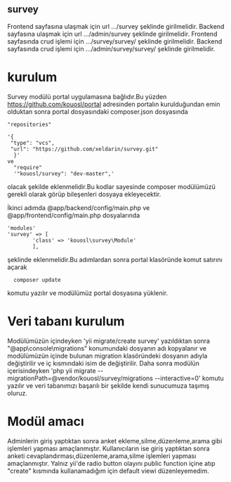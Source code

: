 ## survey
Frontend sayfasına ulaşmak için url   .../survey şeklinde girilmelidir.
Backend sayfasına ulaşmak için url    .../admin/survey şeklinde girilmelidir.
Frontend sayfasında crud işlemi için   .../survey/survey/ şeklinde girilmelidir.
Backend sayfasında crud işlemi için   .../admin/survey/survey/ şeklinde girilmelidir.

# kurulum
Survey modülü portal uygulamasına bağlıdır.Bu yüzden https://github.com/kouosl/portal adresinden portalın kurulduğundan emin olduktan sonra portal dosyasındaki composer.json dosyasında 

    "repositories"
    
    '{
	 "type": "vcs",
	 "url": "https://github.com/xeldarin/survey.git"
	  }'
	ve
	  "require"
	  '"kouosl/survey": "dev-master",'
   
   olacak şekilde eklenmelidir.Bu kodlar sayesinde composer modülümüzü gerekli olarak görüp bileşenleri dosyaya ekleyecektir.
   
   İkinci adımda @app/backend/config/main.php ve @app/frontend/config/main.php dosyalarında
   	
	'modules'
   	'survey' => [
			'class' => 'kouosl\survey\Module'
			],
  şeklinde eklenmelidir.Bu adımlardan sonra portal klasöründe komut satırını açarak 
      
      composer update 
      
   komutu yazılır ve modülümüz portal dosyasına yüklenir. 
# Veri tabanı kurulum
Modülümüzün içindeyken
	'yii migrate/create survey'
yazıldıktan sonra 
	"@app\console\migrations"
konumundaki dosyanın adı kopyalanır ve modülümüzün içinde bulunan migration klasöründeki dosyanın adıyla değiştirilir ve iç kısmındaki isim de değiştirilir.
Daha sonra modülün içerisindeyken
	'php yii migrate --migrationPath=@vendor/kouosl/survey/migrations --interactive=0'
komutu yazılır ve veri tabanımızı başarılı bir şekilde kendi sunucumuza taşımış oluruz.
   
# Modül amacı
   Adminlerin giriş yaptıktan sonra anket ekleme,silme,düzenleme,arama gibi işlemleri yapması amaçlanmıştır.
   Kullanıcıların ise giriş yaptıktan sonra anketi cevaplandırması,düzenleme,arama,silme işlemleri yapması amaçlanmıştır.
   Yalnız yii'de radio button olayını public function içine atıp "create" kısmında kullanamadığım için default viewi düzenleyemedim.
